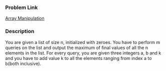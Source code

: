 ### Problem Link
[Array Manipulation](https://www.hackerrank.com/challenges/crush/problem?h_r=internal-search)

### Description

You are given a list of size n, initialized with zeroes. You have to perform m queries on the list and output the maximum of final values of all the n elements in the list. For every query, you are given three integers a, b and k and you have to add value k to all the elements ranging from index a to b(both inclusive).
